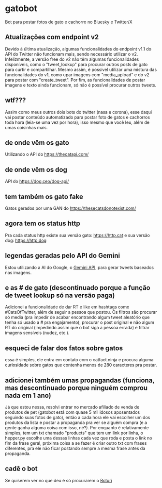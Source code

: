 # gatobot
Bot para postar fotos de gato e cachorro no Bluesky e Twitter/X

## Atualizações com endpoint v2
Devido à última atualização, algumas funcionalidades do endpoint v1.1 do API do Twitter não funcionam mais, sendo necessário utilizar o v2. Infelizmente, a versão free do v2 não têm algumas funcionalidades disponíveis, como o "tweet_lookup" para procurar outros posts de gato para curtir e compartilhar. Mesmo assim, é possivel utilizar uma mistura das funcionalidades do v1, como upar imagens com "media_upload" e do v2 para postar com "create_tweet". Por fim, as funcionalidades de postar imagens e texto ainda funcionam, só não é possível procurar outros tweets.

## wtf???

Assim como meus outros dois bots do twitter (nasa e corona), esse daqui vai postar conteúdo automatizado para postar foto de gatos e cachorros toda hora (leia-se uma vez por hora), isso mesmo que você leu, além de umas coisinhas mais.

## de onde vêm os gato

Utilizando o API do https://thecatapi.com/

## de onde vêm os dog

API do https://dog.ceo/dog-api/

## tem também os gato fake

Gatos gerados por uma GAN do https://thesecatsdonotexist.com/

## agora tem os status http

Pra cada status http existe sua versão gato: https://http.cat e sua versão dog: https://http.dog

## legendas geradas pelo API do Gemini
Estou utilizando a AI do Google, o [Gemini API](https://deepmind.google/technologies/gemini/#introduction), para gerar tweets baseados nas imagens.

## e as # de gato (descontinuado porque a função de tweet lookup só na versão paga)

Adicionei a funcionalidade de dar RT e like em hashtags como #CatsOfTwitter, além de seguir a pessoa que postou. Os filtros são procurar só media (pra impedir de acabar encontrando algum tweet aleatório que tenha só usado a # pra engajamento), procurar o post original e não algum RT do original (impedindo assim que o bot siga a pessoa errada) e filtrar imagens sensíveis (nudez, etc.).

## esqueci de falar dos fatos sobre gatos
essa é simples, ele entra em contato com o catfact.ninja e procura alguma curiosidade sobre gatos que contenha menos de 280 caracteres pra postar.

## adicionei também umas propagandas (funciona, mas descontinuado porque ninguém comprou nada em 1 ano)

Já que estou nessa, resolvi entrar no mercado afiliado de venda de produtos de pet (gatobot está com quase 5 mil idosos aposentados seguindo suas fotos de gato), então a cada hora ele vai escolher um dos produtos da lista e postar a propaganda pra ver se alguém compra (e a gente ganha alguma coisa com isso, né?). Por enquanto é relativamente simples, tem um txt chamado "products" que tem um link por linha, o hepper.py escolhe uma dessas linhas cada vez que roda e posta o link no fim da frase geral, próxima coisa a se fazer é criar outro txt com frases diferentes, pra ele não ficar postando sempre a mesma frase antes da propaganda.

## cadê o bot

Se quiserem ver no que deu é só procurarem o [Boturi](https://twitter.com/boturitter)
